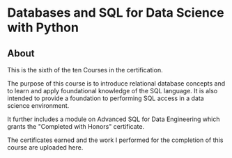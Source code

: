 # Databases and SQL for Data Science with Python

## About
This is the sixth of the ten Courses in the certification. 

The purpose of this course is to introduce relational database concepts and to learn and apply foundational knowledge of the SQL language. It is also intended to provide a foundation to performing SQL access in a data science environment.

It further includes a module on Advanced SQL for Data Engineering which grants the "Completed with Honors" certificate. 

The certificates earned and the work I performed for the completion of this course are uploaded here. 